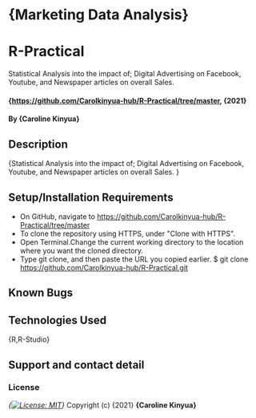 # {Marketing Data Analysis}
# R-Practical
Statistical Analysis into the impact of; Digital Advertising on Facebook, Youtube, and Newspaper articles on overall Sales.
#### {https://github.com/Carolkinyua-hub/R-Practical/tree/master, {2021}
#### By **{Caroline Kinyua}**
## Description
{Statistical Analysis into the impact of; Digital Advertising on Facebook, Youtube, and Newspaper articles on overall Sales.
}
## Setup/Installation Requirements
* On GitHub, navigate to https://github.com/Carolkinyua-hub/R-Practical/tree/master
* To clone the repository using HTTPS, under "Clone with HTTPS".
* Open Terminal.Change the current working directory to the location where you want the cloned directory.
* Type git clone, and then paste the URL you copied earlier.
$ git clone https://github.com/Carolkinyua-hub/R-Practical.git
## Known Bugs

## Technologies Used
{R,R-Studio}
## Support and contact detail
### License
*{[![License: MIT](https://img.shields.io/badge/License-MIT-yellow.svg)](https://opensource.org/licenses/MIT)}*
Copyright (c) {2021} **{Caroline Kinyua}**
